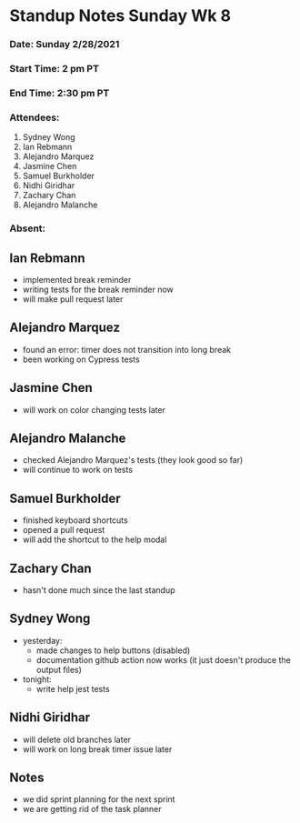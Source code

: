 # Standup Notes Sunday Wk 8

### Date: Sunday 2/28/2021

### Start Time: 2 pm PT

### End Time: 2:30 pm PT

### Attendees:

1. Sydney Wong
2. Ian Rebmann
3. Alejandro Marquez
4. Jasmine Chen
5. Samuel Burkholder
6. Nidhi Giridhar
7. Zachary Chan
8. Alejandro Malanche

### Absent:

## Ian Rebmann

- implemented break reminder
- writing tests for the break reminder now
- will make pull request later

## Alejandro Marquez

- found an error: timer does not transition into long break
- been working on Cypress tests

## Jasmine Chen

- will work on color changing tests later

## Alejandro Malanche

- checked Alejandro Marquez's tests (they look good so far)
- will continue to work on tests

## Samuel Burkholder

- finished keyboard shortcuts
- opened a pull request
- will add the shortcut to the help modal

## Zachary Chan

- hasn't done much since the last standup

## Sydney Wong

- yesterday:
  - made changes to help buttons (disabled)
  - documentation github action now works (it just doesn't produce the output files)
- tonight:
  - write help jest tests

## Nidhi Giridhar

- will delete old branches later
- will work on long break timer issue later

## Notes

- we did sprint planning for the next sprint
- we are getting rid of the task planner
